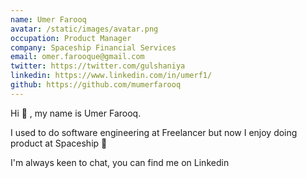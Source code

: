 ```yaml
---
name: Umer Farooq
avatar: /static/images/avatar.png
occupation: Product Manager
company: Spaceship Financial Services
email: omer.farooque@gmail.com
twitter: https://twitter.com/gulshaniya
linkedin: https://www.linkedin.com/in/umerf1/
github: https://github.com/mumerfarooq
---
```


Hi 👋 , my name is Umer Farooq.

I used to do software engineering at Freelancer but now I enjoy doing product at Spaceship 🚀

I'm always keen to chat, you can find me on Linkedin
